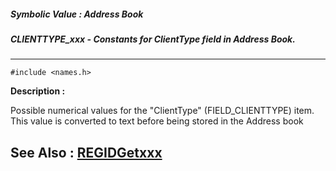 ##### Symbolic Value : Address Book
##### CLIENTTYPE_xxx - Constants for ClientType field in Address Book.
---
```
#include <names.h>
```
**Description :**

Possible numerical values for the "ClientType" (FIELD_CLIENTTYPE) item.  This 
value is converted to text before being stored in the Address book

**See Also :**
[REGIDGetxxx](/domino-c-api-docs/reference/Symb/REGIDGetxxx)
---
